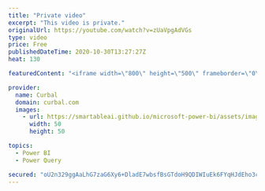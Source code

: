```yaml
---
title: "Private video"
excerpt: "This video is private."
originalUrl: https://youtube.com/watch?v=zUaVpgAdVGs
type: video
price: Free
publishedDateTime: 2020-10-30T13:27:27Z
heat: 130

featuredContent: "<iframe width=\"800\" height=\"500\" frameborder=\"0\" src=\"https://www.youtube.com/embed/zUaVpgAdVGs\" allow=\"accelerometer; autoplay; encrypted-media; gyroscope; picture-in-picture\" allowfullscreen></iframe>"

provider:
  name: Curbal
  domain: curbal.com
  images:
    - url: https://smartableai.github.io/microsoft-power-bi/assets/images/organizations/curbal.com-50x50.jpg
      width: 50
      height: 50

topics:
  - Power BI
  - Power Query

secured: "oU2n329ggAaLhG7zaG6Xy6+DladE7wbsfBsGTdoH9QDIWIuEk6FYqHJdEho3c5ADqe15PBE6oKlFHZLuuMyJMdYW3Mro4k8qM62HdCqw2LpNJQgEWnGPbkSfh9a2GqspAwKmD07ANVXvULc9UGZZxormiZEDMKQY7jzC57VDzXG7GHtu959OnE0UXpA08oshWT5nykU6FVyiwaEBVA0wtfMqO8BmPvmEPNoOh8TI+6gnkJ1W//blk68M0gNxeugQBNdVzPifYHySrXO1giH3oKunNUndOf780Y+WwwLMcwd8lOUproqDGmhsfuEnMFONXS4JpnFvl+X1kjEge4HXVXCUCKNMbSQD8B7GHqDmWDQ=;Rj9zw5yc3I0RKSz+u9U6iA=="
---
```


